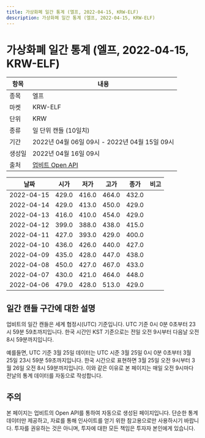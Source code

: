 ```yaml
---
title: 가상화폐 일간 통계 (엘프, 2022-04-15, KRW-ELF)
description: 가상화폐 일간 통계 (엘프, 2022-04-15, KRW-ELF)
---
```



가상화폐 일간 통계 (엘프, 2022-04-15, KRW-ELF)
===

|항목|내용|
|--|--|
|종목|엘프|
|마켓|KRW-ELF|
|단위|KRW|
|종류|일 단위 캔들 (10일치)|
|기간|2022년 04월 06일 09시 - 2022년 04월 15일 09시|
|생성일|2022년 04월 16일 09시|
|출처|[업비트 Open API](https://docs.upbit.com)|


|날짜|시가|저가|고가|종가|비고|
|--|--|--|--|--|--|
|2022-04-15|429.0|416.0|464.0|432.0|    |
|2022-04-14|429.0|413.0|450.0|429.0|    |
|2022-04-13|416.0|410.0|454.0|429.0|    |
|2022-04-12|399.0|388.0|438.0|415.0|    |
|2022-04-11|427.0|393.0|429.0|400.0|    |
|2022-04-10|436.0|426.0|440.0|427.0|    |
|2022-04-09|435.0|428.0|447.0|438.0|    |
|2022-04-08|450.0|427.0|467.0|433.0|    |
|2022-04-07|430.0|421.0|464.0|448.0|    |
|2022-04-06|479.0|428.0|513.0|429.0|    |


일간 캔들 구간에 대한 설명
---


업비트의 일간 캔들은 세계 협정시(UTC) 기준입니다. 
UTC 기준 0시 0분 0초부터 23시 59분 59초까지입니다. 
한국 시간인 KST 기준으로는 전일 오전 9시부터 다음날 오전 8시 59분까지입니다. 


예를들면, UTC 기준 3월 25일 데이터는 UTC 시준 3월 25일 0시 0분 0초부터 3월 25일 23시 59분 59초까지입니다. 
한국 시간으로 표현하면 3월 25일 오전 9시부터 3월 26일 오전 8시 59분까지입니다. 
이와 같은 이유로 본 페이지는 매일 오전 9시마다 전날의 통계 데이터를 자동으로 작성합니다. 


주의
---


본 페이지는 업비트의 Open API를 통하여 자동으로 생성된 페이지입니다. 
단순한 통계 데이터만 제공하고, 자료를 통해 인사이트를 얻기 위한 참고용으로만 사용하시기 바랍니다. 
투자를 권유하는 것은 아니며, 투자에 대한 모든 책임은 투자자 본인에게 있습니다. 
